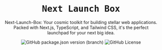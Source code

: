 <h1 align="center">
  <samp>Next Launch Box</samp>
</h1>

<p align="center">
  Next-Launch-Box: Your cosmic toolkit for building stellar web applications.
  Packed with Next.js, TypeScript, and Tailwind CSS, it's the perfect launchpad for your next big idea.
</p>

<div align="center">
    <img alt="GitHub package.json version (branch)" src="https://img.shields.io/github/package-json/v/Warnigo/next-launch-box/main?style=flat&label=Version&labelColor=%2320222d&color=%23687fdb&logo=tag&logoColor=%23ffffff">
    <img alt="GitHub License" src="https://img.shields.io/github/license/Warnigo/next-launch-box?style=flat&label=License&labelColor=%2320222d&color=%23687fdb&logo=github&logoColor=%23ffffff">
</div>
